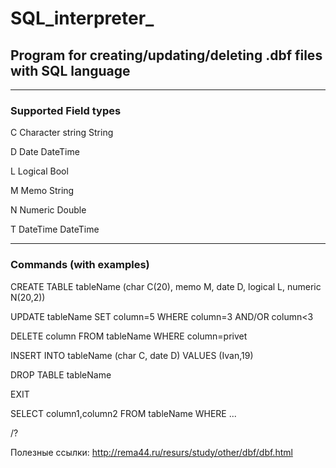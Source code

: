 # SQL_interpreter_

## Program for creating/updating/deleting .dbf files with SQL language

---

### Supported Field types

C	Character string	String

D	Date	DateTime

L	Logical	Bool

M	Memo	String

N	Numeric	Double

T	DateTime	DateTime

---

### Commands (with examples)

CREATE TABLE tableName (char C(20), memo M, date D, logical L, numeric N(20,2))

UPDATE tableName SET column=5 WHERE column=3 AND/OR column<3

DELETE column FROM tableName WHERE column=privet

INSERT INTO tableName (char C, date D) VALUES (Ivan,19)

DROP TABLE tableName

EXIT

SELECT column1,column2 FROM tableName WHERE ...

/?

Полезные ссылки:
http://rema44.ru/resurs/study/other/dbf/dbf.html
